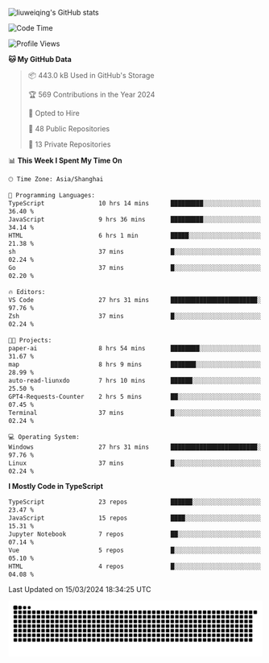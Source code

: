 ![liuweiqing's GitHub stats](https://github-readme-stats.vercel.app/api?username=14790897&show_icons=true&locale=cn&include_all_commits=true&count_private=true)

<!--START_SECTION:waka-->
![Code Time](http://img.shields.io/badge/Code%20Time-859%20hrs%2043%20mins-blue)

![Profile Views](http://img.shields.io/badge/Profile%20Views-10-blue)

**🐱 My GitHub Data** 

> 📦 443.0 kB Used in GitHub's Storage 
 > 
> 🏆 569 Contributions in the Year 2024
 > 
> 💼 Opted to Hire
 > 
> 📜 48 Public Repositories 
 > 
> 🔑 13 Private Repositories 
 > 
📊 **This Week I Spent My Time On** 

```text
🕑︎ Time Zone: Asia/Shanghai

💬 Programming Languages: 
TypeScript               10 hrs 14 mins      █████████░░░░░░░░░░░░░░░░   36.40 % 
JavaScript               9 hrs 36 mins       █████████░░░░░░░░░░░░░░░░   34.14 % 
HTML                     6 hrs 1 min         █████░░░░░░░░░░░░░░░░░░░░   21.38 % 
sh                       37 mins             █░░░░░░░░░░░░░░░░░░░░░░░░   02.24 % 
Go                       37 mins             █░░░░░░░░░░░░░░░░░░░░░░░░   02.20 % 

🔥 Editors: 
VS Code                  27 hrs 31 mins      ████████████████████████░   97.76 % 
Zsh                      37 mins             █░░░░░░░░░░░░░░░░░░░░░░░░   02.24 % 

🐱‍💻 Projects: 
paper-ai                 8 hrs 54 mins       ████████░░░░░░░░░░░░░░░░░   31.67 % 
map                      8 hrs 9 mins        ███████░░░░░░░░░░░░░░░░░░   28.99 % 
auto-read-liunxdo        7 hrs 10 mins       ██████░░░░░░░░░░░░░░░░░░░   25.50 % 
GPT4-Requests-Counter    2 hrs 5 mins        ██░░░░░░░░░░░░░░░░░░░░░░░   07.45 % 
Terminal                 37 mins             █░░░░░░░░░░░░░░░░░░░░░░░░   02.24 % 

💻 Operating System: 
Windows                  27 hrs 31 mins      ████████████████████████░   97.76 % 
Linux                    37 mins             █░░░░░░░░░░░░░░░░░░░░░░░░   02.24 % 
```

**I Mostly Code in TypeScript** 

```text
TypeScript               23 repos            ██████░░░░░░░░░░░░░░░░░░░   23.47 % 
JavaScript               15 repos            ████░░░░░░░░░░░░░░░░░░░░░   15.31 % 
Jupyter Notebook         7 repos             ██░░░░░░░░░░░░░░░░░░░░░░░   07.14 % 
Vue                      5 repos             █░░░░░░░░░░░░░░░░░░░░░░░░   05.10 % 
HTML                     4 repos             █░░░░░░░░░░░░░░░░░░░░░░░░   04.08 % 
```




 Last Updated on 15/03/2024 18:34:25 UTC
<!--END_SECTION:waka-->

<picture>
  <source media="(prefers-color-scheme: dark)" srcset="https://raw.githubusercontent.com/14790897/14790897/output/github-contribution-grid-snake-dark.svg" />
  <source media="(prefers-color-scheme: light)" srcset="https://raw.githubusercontent.com/14790897/14790897/output/github-contribution-grid-snake.svg" />
  <img alt="github-snake" src="https://raw.githubusercontent.com/14790897/14790897/output/github-contribution-grid-snake.svg" />
</picture>
